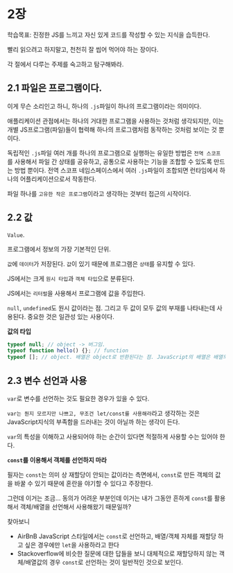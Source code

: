 # 2장

학습목표: 진정한 JS를 느끼고 자신 있게 코드를 작성할 수 있는 지식을 습득한다.

빨리 읽으려고 하지말고, 천천히 잘 씹어 먹어야 하는 장이다.

각 절에서 다루는 주제를 숙고하고 탐구해봐라.

## 2.1 파일은 프로그램이다.

이게 무슨 소리인고 하니, 하나의 `.js`파일이 하나의 프로그램이라는 의미이다.

애플리케이션 관점에서는 하나의 거대한 프로그램을 사용하는 것처럼 생각되지만, 이는 개별 JS프로그램(파일)들이 협력해 하나의 프로그램처럼 동작하는 것처럼 보이는 것 뿐이다.

독립적인 `.js`파일 여러 개를 하나의 프로그램으로 실행하는 유일한 방법은 `전역 스코프`를 사용해서 파일 간 상태를 공유하고, 공통으로 사용하는 기능을 조합할 수 있도록 만드는 방법 뿐이다. 전역 스코프 네임스페이스에서 여러 `.js`파일이 조합되면 런타임에서 하나의 어플리케이션으로서 작동한다.

파일 하나를 `고유한 작은 프로그램`이라고 생각하는 것부터 접근의 시작이다.

## 2.2 값

`Value`.

프로그램에서 정보의 가장 기본적인 단위.

`값`에 `데이터`가 저장된다. `값`이 있기 때문에 프로그램은 `상태`를 유지할 수 있다.

JS에서는 크게 `원시 타입`과 `객체 타입`으로 분류된다.

JS에서는 `리터럴`을 사용해서 프로그램에 값을 주입한다.

`null`, `undefined`도 원시 값이라는 점. 그리고 두 값이 모두 값의 부재를 나타내는데 사용된다. 중요한 것은 일관성 있는 사용이다.

**값의 타입**

```javascript
typeof null; // object -> 버그임.
typeof function hello() {}; // function
typeof []; // object. 배열은 object로 반환된다는 점. JavaScript의 배열은 배열의 방식으로 사용할 수 있는 특수 객체라고 했던 것과 연결되어 있을까? 맞다. 언어의 타입 시스템 관점에서는 여전히 '객체'이다.
```

## 2.3 변수 선언과 사용

`var`로 변수를 선언하는 것도 필요한 경우가 있을 수 있다.

`var는 뭔지 모르지만 나쁘고, 무조건 let/const를 사용해라`라고 생각하는 것은 JavaScript지식의 부족함을 드러내는 것이 아닐까 하는 생각이 든다.

`var`의 특성을 이해하고 사용되어야 하는 순간이 있다면 적절하게 사용할 수는 있어야 한다.

**`const`를 이용해서 객체를 선언하지 마라**

필자는 `const`는 의미 상 재할당이 안되는 값이라는 측면에서, `const`로 만든 객체의 값을 바꿀 수 있기 때문에 혼란을 야기할 수 있다고 주장한다.

그런데 이거는 조금... 동의가 어려운 부분인데 이거는 내가 그동안 흔하게 `const`를 활용해서 객체/배열을 선언해서 사용해왔기 때문일까?

찾아보니

- AirBnB JavaScript 스타일에서는 `const`로 선언하고, 배열/객체 자체를 재할당 하고 싶은 경우에만 `let`을 사용하라고 한다
- Stackoverflow에 비슷한 질문에 대한 답들을 보니 대체적으로 재할당하지 않는 객체/배열값의 경우 `const`로 선언하는 것이 일반적인 것으로 보인다.
